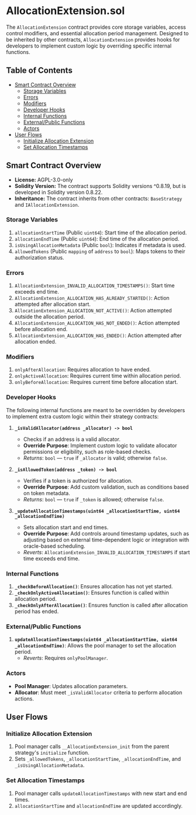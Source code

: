 # AllocationExtension.sol

The `AllocationExtension` contract provides core storage variables, access control modifiers, and essential allocation period management. Designed to be inherited by other contracts, `AllocationExtension` provides hooks for developers to implement custom logic by overriding specific internal functions.

## Table of Contents
- [Smart Contract Overview](#smart-contract-overview)
  - [Storage Variables](#storage-variables)
  - [Errors](#errors)
  - [Modifiers](#modifiers)
  - [Developer Hooks](#developer-hooks)
  - [Internal Functions](#internal-functions)
  - [External/Public Functions](#externalpublic-functions)
  - [Actors](#actors)
- [User Flows](#user-flows)
  - [Initialize Allocation Extension](#initialize-allocation-extension)
  - [Set Allocation Timestamps](#set-allocation-timestamps)

## Smart Contract Overview

- **License:** AGPL-3.0-only
- **Solidity Version:** The contract supports Solidity versions ^0.8.19, but is developed in Solidity version 0.8.22.
- **Inheritance:** The contract inherits from other contracts: `BaseStrategy` and `IAllocationExtension`.

### Storage Variables

1. `allocationStartTime` (Public `uint64`): Start time of the allocation period.
2. `allocationEndTime` (Public `uint64`): End time of the allocation period.
3. `isUsingAllocationMetadata` (Public `bool`): Indicates if metadata is used.
4. `allowedTokens` (Public `mapping` of `address` to `bool`): Maps tokens to their authorization status.

### Errors

1. `AllocationExtension_INVALID_ALLOCATION_TIMESTAMPS()`: Start time exceeds end time.
2. `AllocationExtension_ALLOCATION_HAS_ALREADY_STARTED()`: Action attempted after allocation start.
3. `AllocationExtension_ALLOCATION_NOT_ACTIVE()`: Action attempted outside the allocation period.
4. `AllocationExtension_ALLOCATION_HAS_NOT_ENDED()`: Action attempted before allocation end.
5. `AllocationExtension_ALLOCATION_HAS_ENDED()`: Action attempted after allocation ended.

### Modifiers

1. `onlyAfterAllocation`: Requires allocation to have ended.
2. `onlyActiveAllocation`: Requires current time within allocation period.
3. `onlyBeforeAllocation`: Requires current time before allocation start.

### Developer Hooks

The following internal functions are meant to be overridden by developers to implement extra custom logic within their strategy contracts:

1. **`_isValidAllocator(address _allocator) -> bool`**
   - Checks if an address is a valid allocator.
   - **Override Purpose**: Implement custom logic to validate allocator permissions or eligibility, such as role-based checks.
   - *Returns*: `bool` — `true` if `_allocator` is valid; otherwise `false`.

2. **`_isAllowedToken(address _token) -> bool`**
   - Verifies if a token is authorized for allocation.
   - **Override Purpose**: Add custom validation, such as conditions based on token metadata.
   - *Returns*: `bool` — `true` if `_token` is allowed; otherwise `false`.

3. **`_updateAllocationTimestamps(uint64 _allocationStartTime, uint64 _allocationEndTime)`**
   - Sets allocation start and end times.
   - **Override Purpose**: Add controls around timestamp updates, such as adjusting based on external time-dependent logic or integration with oracle-based scheduling.
   - *Reverts*: `AllocationExtension_INVALID_ALLOCATION_TIMESTAMPS` if start time exceeds end time.

### Internal Functions

1. **`_checkBeforeAllocation()`**: Ensures allocation has not yet started.
2. **`_checkOnlyActiveAllocation()`**: Ensures function is called within allocation period.
3. **`_checkOnlyAfterAllocation()`**: Ensures function is called after allocation period has ended.

### External/Public Functions

1. **`updateAllocationTimestamps(uint64 _allocationStartTime, uint64 _allocationEndTime)`**: Allows the pool manager to set the allocation period.
   - *Reverts*: Requires `onlyPoolManager`.

### Actors

- **Pool Manager**: Updates allocation parameters.
- **Allocator**: Must meet `_isValidAllocator` criteria to perform allocation actions.

## User Flows

### Initialize Allocation Extension

1. Pool manager calls `__AllocationExtension_init` from the parent strategy's `initialize` function.
2. Sets `_allowedTokens`, `_allocationStartTime`, `_allocationEndTime`, and `_isUsingAllocationMetadata`.

### Set Allocation Timestamps

1. Pool manager calls `updateAllocationTimestamps` with new start and end times.
2. `allocationStartTime` and `allocationEndTime` are updated accordingly.

